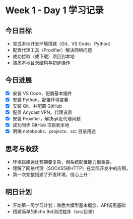 # Week 1 - Day 1 学习记录

## 今日目标

- 完成本地开发环境搭建（Git、VS Code、Python）
- 配置代理工具（Proxifier）解决网络问题
- 成功拉取（或下载）项目到本地
- 熟悉本地目录结构与初步操作

## 今日进展

- [x] 安装 VS Code，配置基本插件
- [x] 安装 Python，配置环境变量
- [x] 安装 Git，并配置 GitHub
- [x] 配置 Anycast VPN，代理设置
- [x] 安装 Proxifier，解决git走代理问题
- [x] 成功同步 GitHub 项目到本地
- [x] 明确 notebooks、projects、src 目录用途

## 思考与收获

- 环境搭建远比预期要复杂，但系统配置能力很重要。
- 理解了网络代理（SOCKS5转HTTP）在实际开发中的应用。
- 第一次完整搭建了开发环境，信心上升！

## 明日计划

- 开始第一周学习计划：熟悉大模型基本概念、API调用基础
- 搭建简单的Echo Bot测试程序（src/目录）

